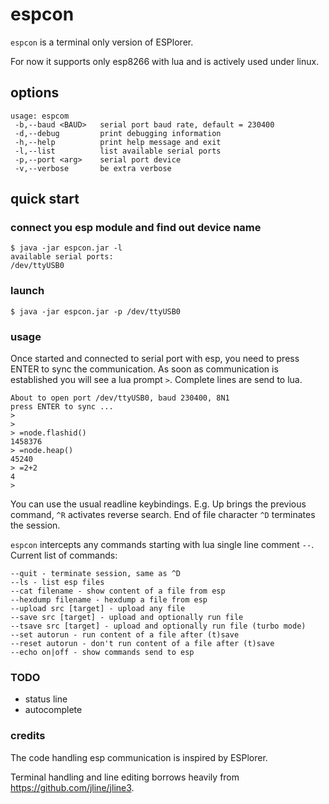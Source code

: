 # espcon
`espcon` is a terminal only version of ESPlorer.

For now it supports only esp8266 with lua and is actively used under linux.

## options
```
usage: espcom
 -b,--baud <BAUD>   serial port baud rate, default = 230400
 -d,--debug         print debugging information
 -h,--help          print help message and exit
 -l,--list          list available serial ports
 -p,--port <arg>    serial port device
 -v,--verbose       be extra verbose
```
## quick start

### connect you esp module and find out device name
```
$ java -jar espcon.jar -l
available serial ports:
/dev/ttyUSB0
```
### launch
```
$ java -jar espcon.jar -p /dev/ttyUSB0
```

### usage
Once started and connected to serial port with esp, you need to press ENTER to sync the communication.
As soon as communication is established you will see a lua prompt `>`.
Complete lines are send to lua.
```
About to open port /dev/ttyUSB0, baud 230400, 8N1
press ENTER to sync ...
>
>
> =node.flashid()
1458376
> =node.heap()
45240
> =2+2
4
>
```
You can use the usual readline keybindings. E.g. Up brings the previous command, `^R` activates reverse search.
End of file character `^D` terminates the session.

`espcon` intercepts any commands starting with lua single line comment `--`. Current list of commands:
```
--quit - terminate session, same as ^D
--ls - list esp files
--cat filename - show content of a file from esp
--hexdump filename - hexdump a file from esp
--upload src [target] - upload any file
--save src [target] - upload and optionally run file
--tsave src [target] - upload and optionally run file (turbo mode)
--set autorun - run content of a file after (t)save
--reset autorun - don't run content of a file after (t)save
--echo on|off - show commands send to esp
```

### TODO

* status line
* autocomplete


### credits
The code handling esp communication is inspired by ESPlorer.

Terminal handling and line editing borrows heavily from https://github.com/jline/jline3.


